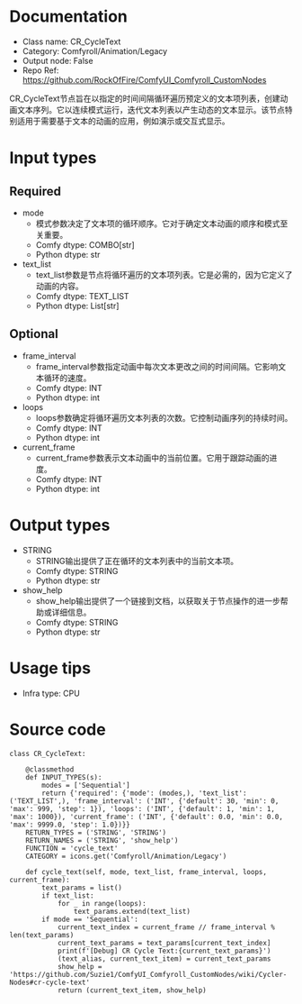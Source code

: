 # Documentation
- Class name: CR_CycleText
- Category: Comfyroll/Animation/Legacy
- Output node: False
- Repo Ref: https://github.com/RockOfFire/ComfyUI_Comfyroll_CustomNodes

CR_CycleText节点旨在以指定的时间间隔循环遍历预定义的文本项列表，创建动画文本序列。它以连续模式运行，迭代文本列表以产生动态的文本显示。该节点特别适用于需要基于文本的动画的应用，例如演示或交互式显示。

# Input types
## Required
- mode
    - 模式参数决定了文本项的循环顺序。它对于确定文本动画的顺序和模式至关重要。
    - Comfy dtype: COMBO[str]
    - Python dtype: str
- text_list
    - text_list参数是节点将循环遍历的文本项列表。它是必需的，因为它定义了动画的内容。
    - Comfy dtype: TEXT_LIST
    - Python dtype: List[str]
## Optional
- frame_interval
    - frame_interval参数指定动画中每次文本更改之间的时间间隔。它影响文本循环的速度。
    - Comfy dtype: INT
    - Python dtype: int
- loops
    - loops参数确定将循环遍历文本列表的次数。它控制动画序列的持续时间。
    - Comfy dtype: INT
    - Python dtype: int
- current_frame
    - current_frame参数表示文本动画中的当前位置。它用于跟踪动画的进度。
    - Comfy dtype: INT
    - Python dtype: int

# Output types
- STRING
    - STRING输出提供了正在循环的文本列表中的当前文本项。
    - Comfy dtype: STRING
    - Python dtype: str
- show_help
    - show_help输出提供了一个链接到文档，以获取关于节点操作的进一步帮助或详细信息。
    - Comfy dtype: STRING
    - Python dtype: str

# Usage tips
- Infra type: CPU

# Source code
```
class CR_CycleText:

    @classmethod
    def INPUT_TYPES(s):
        modes = ['Sequential']
        return {'required': {'mode': (modes,), 'text_list': ('TEXT_LIST',), 'frame_interval': ('INT', {'default': 30, 'min': 0, 'max': 999, 'step': 1}), 'loops': ('INT', {'default': 1, 'min': 1, 'max': 1000}), 'current_frame': ('INT', {'default': 0.0, 'min': 0.0, 'max': 9999.0, 'step': 1.0})}}
    RETURN_TYPES = ('STRING', 'STRING')
    RETURN_NAMES = ('STRING', 'show_help')
    FUNCTION = 'cycle_text'
    CATEGORY = icons.get('Comfyroll/Animation/Legacy')

    def cycle_text(self, mode, text_list, frame_interval, loops, current_frame):
        text_params = list()
        if text_list:
            for _ in range(loops):
                text_params.extend(text_list)
        if mode == 'Sequential':
            current_text_index = current_frame // frame_interval % len(text_params)
            current_text_params = text_params[current_text_index]
            print(f'[Debug] CR Cycle Text:{current_text_params}')
            (text_alias, current_text_item) = current_text_params
            show_help = 'https://github.com/Suzie1/ComfyUI_Comfyroll_CustomNodes/wiki/Cycler-Nodes#cr-cycle-text'
            return (current_text_item, show_help)
```